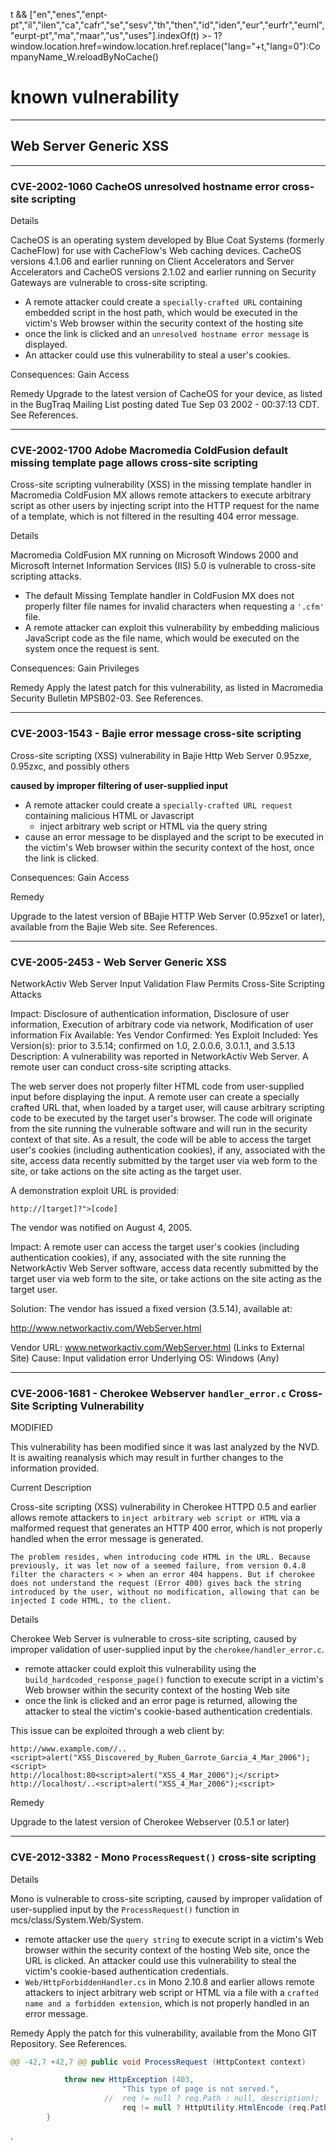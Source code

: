 

t && ["en","enes","enpt-pt","il","ilen","ca","cafr","se","sesv","th","then","id","iden","eur","eurfr","eurnl","eurpt-pt","ma","maar","us","uses"].indexOf(t) >- 1? window.location.href=window.location.href.replace("lang="+t,"lang=0"):CompanyName_W.reloadByNoCache()



# known vulnerability

---

## Web Server Generic XSS

---

### CVE-2002-1060 CacheOS unresolved hostname error cross-site scripting

Details

CacheOS is an operating system developed by Blue Coat Systems (formerly CacheFlow) for use with CacheFlow's Web caching devices. 
CacheOS versions 4.1.06 and earlier running on Client Accelerators and Server Accelerators and CacheOS versions 2.1.02 and earlier running on Security Gateways are vulnerable to cross-site scripting. 

- A remote attacker could create a `specially-crafted URL` containing embedded script in the host path, which would be executed in the victim's Web browser within the security context of the hosting site
- once the link is clicked and an `unresolved hostname error message` is displayed. 
- An attacker could use this vulnerability to steal a user's cookies.

Consequences:
Gain Access

Remedy
Upgrade to the latest version of CacheOS for your device, as listed in the BugTraq Mailing List posting dated Tue Sep 03 2002 - 00:37:13 CDT. See References.

---

### CVE-2002-1700 Adobe Macromedia ColdFusion default missing template page allows cross-site scripting

Cross-site scripting vulnerability (XSS) in the missing template handler in Macromedia ColdFusion MX allows remote attackers to execute arbitrary script as other users by injecting script into the HTTP request for the name of a template, which is not filtered in the resulting 404 error message.

Details

Macromedia ColdFusion MX running on Microsoft Windows 2000 and Microsoft Internet Information Services (IIS) 5.0 is vulnerable to cross-site scripting attacks. 
- The default Missing Template handler in ColdFusion MX does not properly filter file names for invalid characters when requesting a `'.cfm'` file. 
- A remote attacker can exploit this vulnerability by embedding malicious JavaScript code as the file name, which would be executed on the system once the request is sent.

Consequences:
Gain Privileges

Remedy
Apply the latest patch for this vulnerability, as listed in Macromedia Security Bulletin MPSB02-03. See References.


---

### CVE-2003-1543 - Bajie error message cross-site scripting

Cross-site scripting (XSS) vulnerability in Bajie Http Web Server 0.95zxe, 0.95zxc, and possibly others

**caused by improper filtering of user-supplied input**
- A remote attacker could create a `specially-crafted URL request` containing malicious HTML or Javascript
  - inject arbitrary web script or HTML via the query string
- cause an error message to be displayed and the script to be executed in the victim's Web browser within the security context of the host, once the link is clicked.

Consequences:
Gain Access

Remedy

Upgrade to the latest version of BBajie HTTP Web Server (0.95zxe1 or later), available from the Bajie Web site. See References.

---

### CVE-2005-2453 - Web Server Generic XSS
NetworkActiv Web Server Input Validation Flaw Permits Cross-Site Scripting Attacks

Impact:  Disclosure of authentication information, Disclosure of user information, Execution of arbitrary code via network, Modification of user information
Fix Available:  Yes  Vendor Confirmed:  Yes  Exploit Included:  Yes  
Version(s): prior to 3.5.14; confirmed on 1.0, 2.0.0.6, 3.0.1.1, and 3.5.13
Description:   A vulnerability was reported in NetworkActiv Web Server. A remote user can conduct cross-site scripting attacks.

The web server does not properly filter HTML code from user-supplied input before displaying the input. A remote user can create a specially crafted URL that, when loaded by a target user, will cause arbitrary scripting code to be executed by the target user's browser. The code will originate from the site running the vulnerable software and will run in the security context of that site. As a result, the code will be able to access the target user's cookies (including authentication cookies), if any, associated with the site, access data recently submitted by the target user via web form to the site, or take actions on the site acting as the target user.

A demonstration exploit URL is provided:

```
http://[target]?">[code]
```

The vendor was notified on August 4, 2005.

Impact:  A remote user can access the target user's cookies (including authentication cookies), if any, associated with the site running the NetworkActiv Web Server software, access data recently submitted by the target user via web form to the site, or take actions on the site acting as the target user.

Solution:  The vendor has issued a fixed version (3.5.14), available at:

http://www.networkactiv.com/WebServer.html

Vendor URL:  www.networkactiv.com/WebServer.html (Links to External Site)
Cause:   Input validation error
Underlying OS:  Windows (Any)


---

### CVE-2006-1681 - Cherokee Webserver `handler_error.c` Cross-Site Scripting Vulnerability

MODIFIED

This vulnerability has been modified since it was last analyzed by the NVD. It is awaiting reanalysis which may result in further changes to the information provided.

Current Description

Cross-site scripting (XSS) vulnerability in Cherokee HTTPD 0.5 and earlier allows remote attackers to `inject arbitrary web script or HTML` via a malformed request that generates an HTTP 400 error, which is not properly handled when the error message is generated.

```
The problem resides, when introducing code HTML in the URL. Because previously, it was let now of a seemed failure, from version 0.4.8 filter the characters < > when an error 404 happens. But if cherokee does not understand the request (Error 400) gives back the string introduced by the user, without no modification, allowing that can be injected I code HTML, to the client.
```

Details

Cherokee Web Server is vulnerable to cross-site scripting, caused by improper validation of user-supplied input by the `cherokee/handler_error.c`. 
- remote attacker could exploit this vulnerability using the `build_hardcoded_response_page()` function to execute script in a victim's Web browser within the security context of the hosting Web site
- once the link is clicked and an error page is returned, allowing the attacker to steal the victim's cookie-based authentication credentials.

This issue can be exploited through a web client by:

```
http://www.example.com//..<script>alert("XSS_Discovered_by_Ruben_Garrote_Garcia_4_Mar_2006");<script>
http://localhost:80<script>alert("XSS_4_Mar_2006");</script> 
http://localhost/..<script>alert("XSS_4_Mar_2006");<script>

```

Remedy

Upgrade to the latest version of Cherokee Webserver (0.5.1 or later)

---

### CVE-2012-3382 - Mono `ProcessRequest()` cross-site scripting

Details

Mono is vulnerable to cross-site scripting, caused by improper validation of user-supplied input by the `ProcessRequest()` function in mcs/class/System.Web/System.
- remote attacker use the `query string` to execute script in a victim's Web browser within the security context of the hosting Web site, once the URL is clicked. An attacker could use this vulnerability to steal the victim's cookie-based authentication credentials.
- `Web/HttpForbiddenHandler.cs` in Mono 2.10.8 and earlier allows remote attackers to inject arbitrary web script or HTML via a file with a `crafted name and a forbidden extension`, which is not properly handled in an error message.

Remedy
Apply the patch for this vulnerability, available from the Mono GIT Repository. See References.

```java
@@ -42,7 +42,7 @@ public void ProcessRequest (HttpContext context)

			throw new HttpException (403,
						 "This type of page is not served.",
					 //  req != null ? req.Path : null, description);   [modified part]
						 req != null ? HttpUtility.HtmlEncode (req.Path) : null, description);
		}

```




















.
